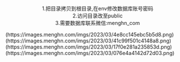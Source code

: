 <p align="center">
1.把目录拷贝到根目录,在env修改数据库账号密码<br/>
2.访问目录改至public<br/>
3.需要数据库联系微信:menghn_com
</p>
(https://images.menghn.com/imgs/2023/03/4e8cc145ebc5b5d8.png)
(https://images.menghn.com/imgs/2023/03/41c99f501c4148a8.png)
(https://images.menghn.com/imgs/2023/03/17f0e281a235853d.png)
(https://images.menghn.com/imgs/2023/03/076e4a4142d72d03.png)
